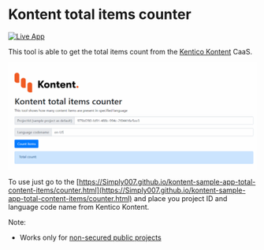 # Kontent total items counter

[![Live App](https://img.shields.io/badge/live-demo-brightgreen.svg)](https://ondrej.chrastina.dev/kontent-sample-app-total-content-items/counter.html)

This tool is able to get the total items count from the [Kentico Kontent](https://kontent.ai) CaaS.

![showcase](kk-showcase.gif)

To use just go to the [https://Simply007.github.io/kontent-sample-app-total-content-items/counter.html](https://Simply007.github.io/kontent-sample-app-total-content-items/counter.html) and place you project ID and language code name from Kentico Kontent.

Note:

* Works only for [non-secured public projects](https://docs.kontent.ai/tutorials/develop-apps/get-content/securing-public-access#a-retrieving-secured-content)

